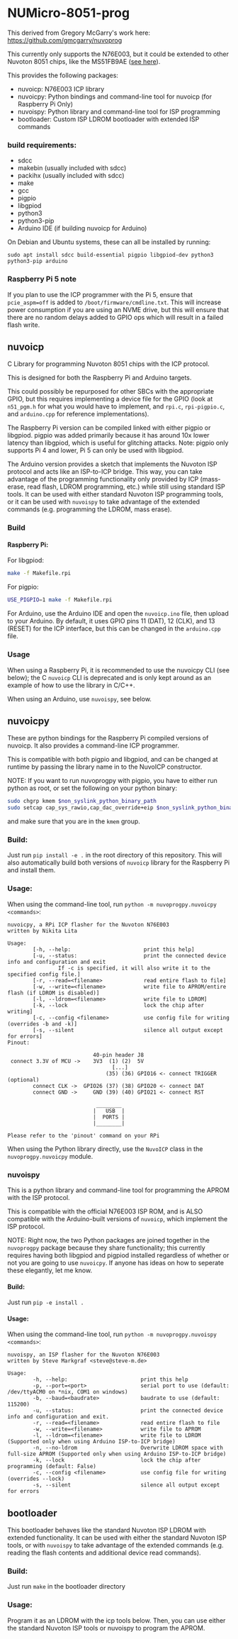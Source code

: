 # NUMicro-8051-prog

This derived from Gregory McGarry's work here: https://github.com/gmcgarry/nuvoprog

This currently only supports the N76E003, but it could be extended to other Nuvoton 8051 chips, like the MS51FB9AE ([see here](https://github.com/vladimir-dudnik/MS51FB9AE-pgm-rpi)).

This provides the following packages:

- nuvoicp: N76E003 ICP library
- nuvoicpy: Python bindings and command-line tool for nuvoicp (for Raspberry Pi Only)
- nuvoispy: Python library and command-line tool for ISP programming
- bootloader: Custom ISP LDROM bootloader with extended ISP commands


### build requirements:
- sdcc
- makebin (usually included with sdcc)
- packihx (usually included with sdcc)
- make
- gcc
- pigpio
- libgpiod
- python3
- python3-pip
- Arduino IDE (if building nuvoicp for Arduino)

On Debian and Ubuntu systems, these can all be installed by running:
```
sudo apt install sdcc build-essential pigpio libgpiod-dev python3 python3-pip arduino
```

### Raspberry Pi 5 note

If you plan to use the ICP programmer with the Pi 5, ensure that `pcie_aspm=off` is added to `/boot/firmware/cmdline.txt`. This will increase power consumption if you are using an NVME drive, but this will ensure that there are no random delays added to GPIO ops which will result in a failed flash write.

## nuvoicp

C Library for programming Nuvoton 8051 chips with the ICP protocol.

This is designed for both the Raspberry Pi and Arduino targets.

This could possibly be repurposed for other SBCs with the appropriate GPIO, but this requires implementing a device file for the GPIO (look at `n51_pgm.h` for what you would have to implement, and `rpi.c`, `rpi-pigpio.c`, and `arduino.cpp` for reference implementations). 

The Raspberry Pi version can be compiled linked with either pigpio or libgpiod.
pigpio was added primarily because it has around 10x lower latency than libgpiod, which is useful for glitching attacks.
Note: pigpio only supports Pi 4 and lower, Pi 5 can only be used with libgpiod.

The Arduino version provides a sketch that implements the Nuvoton ISP protocol and acts like an ISP-to-ICP bridge. This way, you can take advantage of the programming functionality only provided by ICP (mass-erase, read flash, LDROM programming, etc.) while still using standard ISP tools. It can be used with either standard Nuvoton ISP programming tools, or it can be used with `nuvoispy` to take advantage of the extended commands (e.g. programming the LDROM, mass erase).

### Build

#### Raspberry Pi:

For libgpiod:
```bash
make -f Makefile.rpi
```

For pigpio:
```bash
USE_PIGPIO=1 make -f Makefile.rpi
```

For Arduino, use the Arduino IDE and open the `nuvoicp.ino` file, then upload to your Arduino.
By default, it uses GPIO pins 11 (DAT), 12 (CLK), and 13 (RESET) for the ICP interface, but this can be changed in the `arduino.cpp` file.

### Usage

When using a Raspberry Pi, it is recommended to use the nuvoicpy CLI (see below); the C `nuvoicp` CLI is deprecated and is only kept around as an example of how to use the library in C/C++.

When using an Arduino, use `nuvoispy`, see below.

## nuvoicpy

These are python bindings for the Raspberry Pi compiled versions of nuvoicp. It also provides a command-line ICP programmer.

This is compatible with both pigpio and libgpiod, and can be changed at runtime by passing the library name in to the NuvoICP constructor.

NOTE: If you want to run nuvoprogpy with pigpio, you have to either run python as root, or set the following on your python binary:
```bash
sudo chgrp kmem $non_syslink_python_binary_path
sudo setcap cap_sys_rawio,cap_dac_override+eip $non_syslink_python_binary_path
```
and make sure that you are in the `kmem` group.

### Build:

Just run `pip install -e .` in the root directory of this repository. This will also automatically build both versions of `nuvoicp` library for the Raspberry Pi and install them.

### Usage:

When using the command-line tool, run `python -m nuvoprogpy.nuvoicpy <commands>`:
```
nuvoicpy, a RPi ICP flasher for the Nuvoton N76E003
written by Nikita Lita

Usage:
        [-h, --help:                       print this help]
        [-u, --status:                     print the connected device info and configuration and exit
                If -c is specified, it will also write it to the specified config file.]
        [-r, --read=<filename>             read entire flash to file]
        [-w, --write=<filename>            write file to APROM/entire flash (if LDROM is disabled)]
        [-l, --ldrom=<filename>            write file to LDROM]
        [-k, --lock                        lock the chip after writing]
        [-c, --config <filename>           use config file for writing (overrides -b and -k)]
        [-s, --silent                      silence all output except for errors]
Pinout:

                           40-pin header J8
 connect 3.3V of MCU ->    3V3  (1) (2)  5V
                                 [...]
                               (35) (36) GPIO16 <- connect TRIGGER (optional)
        connect CLK ->  GPIO26 (37) (38) GPIO20 <- connect DAT
        connect GND ->     GND (39) (40) GPIO21 <- connect RST

                            ________
                           |   USB  |
                           |  PORTS |
                           |________|

Please refer to the 'pinout' command on your RPi
```

When using the Python library directly, use the `NuvoICP` class in the `nuvoprogpy.nuvoicpy` module.

### nuvoispy

This is a python library and command-line tool for programming the APROM with the ISP protocol.

This is compatible with the official N76E003 ISP ROM, and is ALSO compatible with the Arduino-built versions of `nuvoicp`, which implement the ISP protocol.

NOTE: Right now, the two Python packages are joined together in the `nuvoprogpy` package because they share functionality; this currently requires having both libgpiod and pigpiod installed regardless of whether or not you are going to use `nuvoicpy`. If anyone has ideas on how to seperate these elegantly, let me know.

#### Build:

Just run `pip -e install .`

#### Usage:

When using the command-line tool, run `python -m nuvoprogpy.nuvoispy <commands>`:
```
nuvoispy, an ISP flasher for the Nuvoton N76E003
written by Steve Markgraf <steve@steve-m.de>

Usage:
        -h, --help:                       print this help
        -p, --port=<port>                 serial port to use (default: /dev/ttyACM0 on *nix, COM1 on windows)
        -b, --baud=<baudrate>             baudrate to use (default: 115200)
        -u, --status:                     print the connected device info and configuration and exit.
        -r, --read=<filename>             read entire flash to file
        -w, --write=<filename>            write file to APROM
        -l, --ldrom=<filename>            write file to LDROM (Supported only when using Arduino ISP-to-ICP bridge)
        -n, --no-ldrom                    Overwrite LDROM space with full-size APROM (Supported only when using Arduino ISP-to-ICP bridge)
        -k, --lock                        lock the chip after programming (default: False)
        -c, --config <filename>           use config file for writing (overrides --lock)
        -s, --silent                      silence all output except for errors
```

## bootloader

This bootloader behaves like the standard Nuvoton ISP LDROM with extended functionality. It can be used with either the standard Nuvoton ISP tools, or with `nuvoispy` to take advantage of the extended commands (e.g. reading the flash contents and additional device read commands).

### Build:
Just run `make` in the bootloader directory

### Usage:
Program it as an LDROM with the icp tools below. Then, you can use either the standard Nuvoton ISP tools or nuvoispy to program the APROM.

